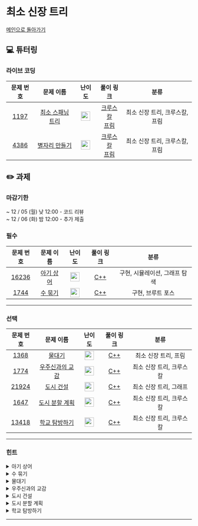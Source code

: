 # 최소 신장 트리
[메인으로 돌아가기](https://github.com/Altu-Bitu-3/Notice)
## 💻 튜터링
### 라이브 코딩
|문제 번호|문제 이름|난이도|풀이 링크|분류|
| :-----: | :-----: | :-----: | :-----: | :-----: |
|<a href="https://www.acmicpc.net/problem/1197" target="_blank">1197</a>|<a href="https://www.acmicpc.net/problem/1197" target="_blank">최소 스패닝 트리</a>|<img height="25px" width="25px" src="https://static.solved.ac/tier_small/12.svg"/>|[크루스칼](https://github.com/Altu-Bitu-3/Notice/blob/main/05%EC%9B%94%2031%EC%9D%BC%20-%20%EC%B5%9C%EC%86%8C%20%EC%8B%A0%EC%9E%A5%20%ED%8A%B8%EB%A6%AC/%EB%9D%BC%EC%9D%B4%EB%B8%8C%20%EC%BD%94%EB%94%A9/1197_kruskal.cpp)<br>[프림](https://github.com/Altu-Bitu-3/Notice/blob/main/05%EC%9B%94%2031%EC%9D%BC%20-%20%EC%B5%9C%EC%86%8C%20%EC%8B%A0%EC%9E%A5%20%ED%8A%B8%EB%A6%AC/%EB%9D%BC%EC%9D%B4%EB%B8%8C%20%EC%BD%94%EB%94%A9/1197_prim.cpp)|최소 신장 트리, 크루스칼, 프림|
|<a href="https://www.acmicpc.net/problem/4386" target="_blank">4386</a>|<a href="https://www.acmicpc.net/problem/4386" target="_blank">별자리 만들기</a>|<img height="25px" width="25px" src="https://static.solved.ac/tier_small/12.svg"/>|[크루스칼](https://github.com/Altu-Bitu-3/Notice/blob/main/05%EC%9B%94%2031%EC%9D%BC%20-%20%EC%B5%9C%EC%86%8C%20%EC%8B%A0%EC%9E%A5%20%ED%8A%B8%EB%A6%AC/%EB%9D%BC%EC%9D%B4%EB%B8%8C%20%EC%BD%94%EB%94%A9/4386_kruskal.cpp)<br>[프림](https://github.com/Altu-Bitu-3/Notice/blob/main/05%EC%9B%94%2031%EC%9D%BC%20-%20%EC%B5%9C%EC%86%8C%20%EC%8B%A0%EC%9E%A5%20%ED%8A%B8%EB%A6%AC/%EB%9D%BC%EC%9D%B4%EB%B8%8C%20%EC%BD%94%EB%94%A9/4386_prim.cpp)|최소 신장 트리, 크루스칼, 프림|

## ✏️ 과제
### 마감기한
~ 12 / 05 (월) 낮 12:00 - 코드 리뷰<br/>
~ 12 / 06 (화) 밤 12:00 - 추가 제출

### 필수

|문제 번호|문제 이름|난이도|풀이 링크|분류|
| :-----: | :-----: | :-----: | :-----: | :-----: |
|<a href="https://www.acmicpc.net/problem/16236" target="_blank">16236</a>|<a href="https://www.acmicpc.net/problem/16236" target="_blank">아기 상어</a>|<img height="25px" width="25px" src="https://static.solved.ac/tier_small/12.svg"/>|[C++]()|구현, 시뮬레이션, 그래프 탐색|
|<a href="https://www.acmicpc.net/problem/1744" target="_blank">1744</a>|<a href="https://www.acmicpc.net/problem/1744" target="_blank">수 묶기</a>|<img height="25px" width="25px" src="https://static.solved.ac/tier_small/12.svg"/>|[C++]()|구현, 브루트 포스|
---

### 선택

|문제 번호|문제 이름|난이도|풀이 링크|분류|
| :-----: | :-----: | :-----: | :-----: | :-----: |
|<a href="https://www.acmicpc.net/problem/1368" target="_blank">1368</a>|<a href="https://www.acmicpc.net/problem/1368" target="_blank">물대기</a>|<img height="25px" width="25px" src="https://static.solved.ac/tier_small/14.svg"/>|[C++]()|최소 신장 트리, 프림|
|<a href="https://www.acmicpc.net/problem/1774" target="_blank">1774</a>|<a href="https://www.acmicpc.net/problem/1967" target="_blank">우주신과의 교감</a>|<img height="25px" width="25px" src="https://static.solved.ac/tier_small/12.svg"/>|[C++]()|최소 신장 트리, 크루스칼|
|<a href="https://www.acmicpc.net/problem/21924" target="_blank">21924</a>|<a href="https://www.acmicpc.net/problem/21924" target="_blank">도시 건설</a>|<img height="25px" width="25px" src="https://static.solved.ac/tier_small/12.svg"/>|[C++]()|최소 신장 트리, 그래프|
|<a href="https://www.acmicpc.net/problem/1647" target="_blank">1647</a>|<a href="https://www.acmicpc.net/problem/1647" target="_blank">도시 분할 계획</a>|<img height="25px" width="25px" src="https://static.solved.ac/tier_small/12.svg"/>|[C++]()|최소 신장 트리, 크루스칼|
|<a href="https://www.acmicpc.net/problem/13418" target="_blank">13418</a>|<a href="https://www.acmicpc.net/problem/13418" target="_blank">학교 탐방하기</a>|<img height="25px" width="25px" src="https://static.solved.ac/tier_small/14.svg"/>|[C++]()|최소 신장 트리, 크루스칼|



---
### 힌트
<details>
<summary>아기 상어</summary>
<div markdown="1">
&nbsp;&nbsp;&nbsp;&nbsp;
  상어가 먹을 물고기를 어떤 방법으로 찾아야 할까요? 먹을 수 있는 물고기가 여러 마리일 때는 어떻게 해야 할까요? 상어가 이동할 곳만 잘 찾으면 나머지는 어렵지 않아요. 입력이 정말 작으니 그 어떤 방법을 써도 괜찮아요.
</div>
</details>
<details>
<summary>수 묶기</summary>
<div markdown="1">
&nbsp;&nbsp;&nbsp;&nbsp;
  일단 큰 수끼리는 묶는 게 좋아 보여요. 그리고 음수도 묶으면 수를 키울 수 있는 방법이 보이네요. 이때, 서로 곱하면 더 손해인 수와, 서로 곱해야 더 이득인 수를 잘 파악해서 어디까지 수를 묶는 게 좋은지 범위를 잘 설정해야 해요.
</div>
</details>
<details>
<summary>물대기</summary>
<div markdown="1">
&nbsp;&nbsp;&nbsp;&nbsp;
  각 논들 사이의 간선을 고려하면서 우물을 파는 경우도 고려하기엔 너무 복잡해요. 우물을 파는 경우도 간선처럼 처리할 수 있는 방법은 없을까요? 모든 물은 강에서 시작되지 않을까요?
  </div>
</details>
<details>
<summary>우주신과의 교감</summary>
<div markdown="1">
&nbsp;&nbsp;&nbsp;&nbsp;
 이미 존재하는 통로가 있네요. 그냥 연결해도 될까요? 확인을 해야 할 것 같아요.
</div>
</details>
<details>
<summary>도시 건설</summary>
<div markdown="1">
&nbsp;&nbsp;&nbsp;&nbsp;
  전위 순회로 입력 받은 값을 어떻게 후위 순회로 출력할 수 있을까요?
</div>
</details>
<details>
<summary>도시 분할 계획</summary>
<div markdown="1">
&nbsp;&nbsp;&nbsp;&nbsp;
  간선의 합이 최소가 되도록 모든 도시를 연결하는 방법은 너무 잘 알고 있죠! 이 상태에서 비용을 최소로 하면서 두개의 마을로 분리하려면 어떻게 하면 좋을까요? 모든 도시가 연결된 상태라면, 그 중 하나의 간선만 끊어도 도시가 두개로 분리돼죠!
</div>
</details>
<details>
<summary>학교 탐방하기</summary>
<div markdown="1">
&nbsp;&nbsp;&nbsp;&nbsp;
  입력으로 들어오는 것은 트리라고 했죠! 트리는 그래프와 다르게 어떤 특징을 지니고 있나요?
</div>
</details>

---
